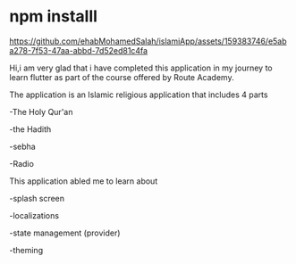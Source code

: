 # npm installl
https://github.com/ehabMohamedSalah/islamiApp/assets/159383746/e5aba278-7f53-47aa-abbd-7d52ed81c4fa

Hi,i am very glad that i have completed this application in my journey to learn flutter as part of the course offered by Route Academy.

The application is an Islamic religious application that includes 4 parts

-The Holy Qur'an

-the Hadith

-sebha

-Radio

This application abled me to learn about

-splash screen

-localizations

-state management (provider)

-theming
